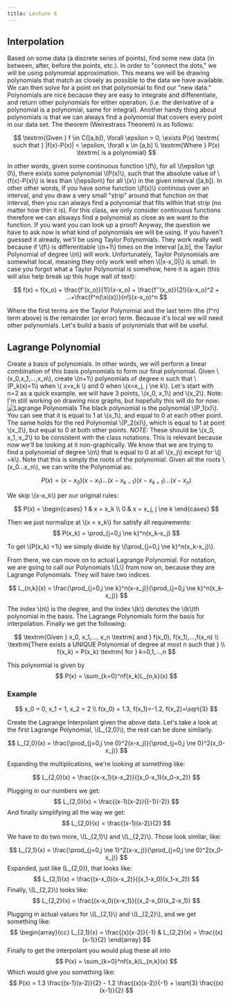 ```yaml
---
title: Lecture 6
---
```


## Interpolation
Based on some data (a discrete series of points), find some new data (in between, after, before the points, etc.).
In order to "connect the dots," we will be using polynomial approximation. This means we will be drawing polynomials that match as closely as possible to the data we have available. We can then solve for a point on that polynomial to find our "new data."
Polynomials are nice because they are easy to integrate and differentiate, and return other polynomials for either operation. (i.e. the derivative of a polynomial is a polynomial, same for integral).
Another handy thing about polynomials is that we can always find a polynomial that covers every point in our data set. The theorem (Weirestrass Theorem) is as follows:

$$
\textrm{Given } f \in C([a,b]), \forall \epsilon > 0, \exists P(x) \textrm{ such that } |f(x)-P(x)| < \epsilon, \forall x \in [a,b] \\
\textrm{Where } P(x) \textrm{ is a polynomial}
$$

In other words, given some continuous function \\(f\\), for all \\(\epsilon \gt 0\\), there exists some polynomial \\(P(x)\\), such that the absolute value of \\(f(x)-P(x)\\) is less than \\(\epsilon\\) for all \\(x\\) in the given interval \([a,b]\).
In other other words, if you have some function \\(f(x)\\) continous over an interval, and you draw a very small "strip" around that function on that interval, then you can always find a polynomial that fits within that strip (no matter how thin it is).
For this class, we only consider continuous functions therefore we can alsways find a polynomial as close as we want to the function. If you want you can look up a proof!
Anyway, the question we have to ask now is what kind of polynomials we will be using. If you haven't guessed it already, we'll be using Taylor Polynomials. They work really well because if \\(f\\) is differentiable \\(n+1\\) times on the interval [a,b], the Taylor Polynomial of degree \\(n\\) will work. Unfortunately, Taylor Polynomials are somewhat local, meaning they only work well when \\(|x-x_0|\\) is small.
In case you forgot what a Taylor Polynomial is somehow, here it is again (this will also help break up this huge wall of text):

$$
f(x) = f(x_o) + \frac{f'(x_o)}{1!}(x-x_o) + \frac{f''(x_o)}{2!}(x-x_o)^2 + ...+\frac{f^n(\xi(x))}{n!}(x-x_o)^n
$$

Where the first terms are the Taylor Polynomial and the last term (the \(f^n\) term above) is the remainder (or error) term. Because it's local we will need other polynomials. Let's build a basis of polynimials that will be useful.
## Lagrange Polynomial
Create a basis of polynomials. In other words, we will perform a linear combination of this basis polynomials to form our final polynomial.
Given \\(x_0,x_1,...,x_n\\), create \\(n+1\\) polynomials of degree n such that \\(P_k(x)=1\\) when \\( x=x_k \\) and 0 when \\(x=x_j, j \ne k\\).
Let's start with n=2 as a quick example. we will have 3 points, \\(x_0, x_1\\) and \\(x_2\\).
Note: I'm still working on drawing nice graphs, but hopefully this will do for now:
![Lagrange Polynomials](https://i.imgur.com/Eyy4tqk.png)
The black polynomial is the polynomial \\(P_1(x)\\). You can see that it is equal to 1 at \\(x_1\\), and equal to 0 at each other point. The same holds for the red Polynomial \\(P_2(x)\\), which is equal to 1 at point \\(x_2\\), but equal to 0 at both other points. *NOTE:* These should be \\(x_0, x_1, x_2\\) to be consistent with the class notations. 
This is relevant because now we'll be looking at it non-graphically. We know that we are trying to find a polynomial of degree \\(n\\) that is equal to 0 at all \\(x_j\\) except for \\(j =k\\). Note that this is simply the roots of the polynomial. Given all the roots \\(x_0...x_n\\), we can write the Polynomial as:

$$
P(x)=(x-x_0)(x-x_1)...(x-x_{k-1})(x-x_{k+1})...(x-x_n)
$$

We skip \\(x-x_k\\) per our original rules:

$$
P(x) =
\begin{cases}
1 & x = x_k \\
0 & x = x_j, j \ne k
\end{cases}
$$

Then we just normalize at \\(x = x_k\\) for satisfy all requirements:
$$
P(x_k) = \prod_{j=0,j \ne k}^n(x_k-x_j)
$$

To get \\(P(x_k) =1\\) we simply divide by \\(\prod_{j=0,j \ne k}^n(x_k-x_j)\\).

From there, we can move on to actual Lagrange Polynomial. For notation, we are going to call our Polynomials \\(L\\) from now on, because they are Lagrange Polynomials. They will have two indices.

$$
L_{n,k}(x) = \frac{\prod_{j=0,j \ne k}^n(x-x_j)}{\prod_{j=0,j \ne k}^n(x_k-x_j)}
$$


The index \\(n\\) is the degree, and the index \\(k\\) denotes the \\(k\\)th polynomial in the basis. The Lagrange Polynomials form the basis for interpolation. Finally we get the following:

$$
\textrm{Given } x_0, x_1,..., x_n \textrm{ and } f(x_0), f(x_1),...,f(x_n) \\
\textrm{There exists a UNIQUE Polynomial of degree at most n such that } \\
f(x_k) = P(x_k) \textrm{ for } k=0,1,...,n
$$

This polynomial is given by
$$
P(x) = \sum_{k=0}^nf(x_k)L_{n,k}(x)
$$

### Example

$$
x_0 = 0, x_1 = 1, x_2 = 2 \\
f(x_0) = 1.3, f(x_1)=-1.2, f(x_2)=\sqrt{3}
$$

Create the Lagrange Interpolant given the above data.
Let's take a look at the first Lagrange Polynomial, \\(L_{2,0}\\), the rest can be done similarly.

$$
L_{2,0}(x) = \frac{\prod_{j=0,j \ne 0}^2(x-x_j)}{\prod_{j=0,j \ne 0}^2(x_0-x_j)}
$$

Expanding the multiplications, we're looking at something like:

$$
L_{2,0}(x) = \frac{(x-x_1)(x-x_2)}{(x_0-x_1)(x_0-x_2)}
$$

Plugging in our numbers we get:
$$
L_{2,0}(x) = \frac{(x-1)(x-2)}{(-1)(-2)}
$$
And finally simplifying all the way we get:
$$
L_{2,0}(x) = \frac{(x-1)(x-2)}{2}
$$

We have to do two more, \\(L_{2,1}\\) and \\(L_{2,2}\\). Those look similar, like:

$$
L_{2,1}(x) = \frac{\prod_{j=0,j \ne 1}^2(x-x_j)}{\prod_{j=0,j \ne 0}^2(x_0-x_j)}
$$
Expanded, just like \(L_{2,0}\), that looks like:
$$
L_{2,1}(x) = \frac{(x-x_0)(x-x_2)}{(x_1-x_0)(x_1-x_2)}
$$
Finally, \\(L_{2,2}\\) looks like:
$$
L_{2,2}(x) = \frac{(x-x_0)(x-x_1)}{(x_2-x_0)(x_2-x_1)}
$$

Plugging in actual values for \\(L_{2,1}\\) and \\(L_{2,2}\\), and we get something like:
$$
\begin{array}{cc}
L_{2,1}(x) = \frac{(x)(x-2)}{-1} & L_{2,2}(x) = \frac{(x)(x-1)}{2}
\end{array}
$$
Finally to get the interpolant you would plug these all into
$$
P(x) = \sum_{k=0}^nf(x_k)L_{n,k}(x)
$$
Which would give you something like:
$$
P(x) = 1.3 \frac{(x-1)(x-2)}{2} - 1.2 \frac{(x)(x-2)}{-1} + \sqrt{3} \frac{(x)(x-1)}{2}
$$
